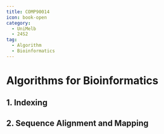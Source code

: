 ```yaml
---
title: COMP90014
icon: book-open
category:
  - UniMelb
  - 24S2
tag:
  - Algorithm
  - Bioinformatics
---
```


#
# Algorithms for Bioinformatics

## 1. Indexing

## 2. Sequence Alignment and Mapping